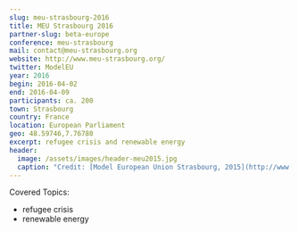 ```yaml
---
slug: meu-strasbourg-2016
title: MEU Strasbourg 2016
partner-slug: beta-europe
conference: meu-strasbourg
mail: contact@meu-strasbourg.org
website: http://www.meu-strasbourg.org/
twitter: ModelEU
year: 2016
begin: 2016-04-02
end: 2016-04-09
participants: ca. 200
town: Strasbourg
country: France
location: European Parliament
geo: 48.59746,7.76780
excerpt: refugee crisis and renewable energy
header:
  image: /assets/images/header-meu2015.jpg
  caption: "Credit: [Model European Union Strasbourg, 2015](http://www.meu-strasbourg.org)"
---
```


Covered Topics:

- refugee crisis
- renewable energy
